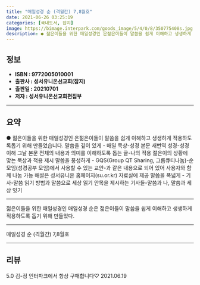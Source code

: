 ```yaml
---
title: "매일성경 순 (격월간) 7,8월호"
date: 2021-06-26 03:25:19
categories: [국내도서, 잡지]
image: https://bimage.interpark.com/goods_image/5/4/0/8/350775408s.jpg
description: ● 젊은이들을 위한 매일성경인 은젊은이들이 말씀을 쉽게 이해하고 생생하게 적용하도록돕기 위해 만들었습니다. 말씀을 깊이 있게 - 매일 묵상-성경 본문 새번역 성경-성경 이해 그날 본문 전체의 내용과 의미를 이해하도록 돕는 글-나의 적용 젊은이의 상황에 맞는 묵상과 적용 제시 말씀을 풍
---
```


## **정보**

- **ISBN : 9772005010001**
- **출판사 : 성서유니온선교회(잡지)**
- **출판일 : 20210701**
- **저자 : 성서유니온선교회편집부**

------



## **요약**

●  젊은이들을 위한 매일성경인 은젊은이들이 말씀을 쉽게 이해하고 생생하게 적용하도록돕기 위해 만들었습니다. 말씀을 깊이 있게 - 매일 묵상-성경 본문 새번역 성경-성경 이해 그날 본문 전체의 내용과 의미를 이해하도록 돕는 글-나의 적용 젊은이의 상황에 맞는 묵상과 적용 제시 말씀을 풍성하게 - GQS(Group QT Sharing, 그룹큐티나눔)-순 모임(성경공부 모임)에서 사용할 수 있는 교안-과 같은 내용으로 되어 있어  사용자와 함께 나눔 가능 해설은 성서유니온 홈페이지(su.or.kr) 자료실에 제공 말씀을 폭넓게 - 기사-말씀 읽기 방법과 말씀으로 세상 읽기 안목을 제시하는 기사들-말씀과 나, 말씀과 세상 잇기

------

젊은이들을 위한 매일성경인 매일성경 순은 젊은이들이 말씀을 쉽게 이해하고 생생하게 적용하도록 돕기 위해 만들었다.

------


매일성경 순 (격월간) 7,8월호 

------


## **리뷰** 

5.0 김-정 인터파크에서 항상 구매합니다♡ 2021.06.19 <br/>